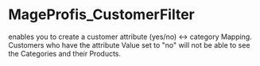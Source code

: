 # MageProfis_CustomerFilter


enables you to create a customer attribute (yes/no) <-> category Mapping.
Customers who have the attribute Value set to "no" will not be able to see the Categories and their Products.
